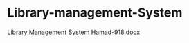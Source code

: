 # Library-management-System


[Library Management System Hamad-918.docx](https://github.com/Hamad-918/Library-management-System/files/7010317/Library.Management.System.Hamad-918.docx)

